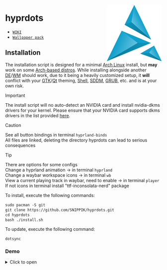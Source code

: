 [<img align="right" alt="Avatar" width="px" src="/.config/waybar/icons/artics.png" />]()

# hyprdots
- [`WIKI`](https://wiki.hyprland.org/)
- [`Wallpaper pack`](https://drive.google.com/file/d/12c7wgWHIAVtFP9TloSiHun5OWWA5OVtm/view?usp=sharing)

## Installation
The installation script is designed for a minimal [Arch Linux](https://wiki.archlinux.org/title/Arch_Linux) install, but **may** work on some [Arch-based distros](https://wiki.archlinux.org/title/Arch-based_distributions).
While installing alongside another [DE](https://wiki.archlinux.org/title/Desktop_environment)/[WM](https://wiki.archlinux.org/title/Window_manager) should work, due to it being a heavily customized setup, it **will** conflict with your [GTK](https://wiki.archlinux.org/title/GTK)/[Qt](https://wiki.archlinux.org/title/Qt) theming, [Shell](https://wiki.archlinux.org/title/Command-line_shell), [SDDM](https://wiki.archlinux.org/title/SDDM), [GRUB](https://wiki.archlinux.org/title/GRUB), etc. and is at your own risk.

> [!IMPORTANT]
> The install script will no auto-detect an NVIDIA card and install nvidia-dkms drivers for your kernel.
> Please ensure that your NVIDIA card supports dkms drivers in the list provided [here](https://wiki.archlinux.org/title/NVIDIA).

> [!CAUTION]
> See all button bindings in terminal `hyprland-binds`\
> All files are linked, deleting the directory hyprdots can lead to serious consequences

> [!TIP]
> There are options for some configs\
> Change a hyprland animation -> in terminal `hyprland`\
> Change a waybar workspace icons -> in terminal `wb`\
> View a current playing track in waybar, need to enable -> in terminal `player`\
> If not icons in terminal install "ttf-inconsolata-nerd" package
>
To install, execute the following commands:

```shell
sudo pacman -S git
git clone https://github.com/SNIPPIK/hyprdots.git
cd hyprdots
bash ./install.sh
```

To update, execute the following command:
```shell
dotsync
```

### Demo
<details close>
  <summary>Click to open</summary>

### v0.4.0
https://github.com/SNIPPIK/hyprdots/assets/55327334/b422217b-093d-4c3b-a794-107f338bf57f

### v0.3.7
https://github.com/SNIPPIK/hyprdots/assets/55327334/d5334aea-10f4-4cae-ba45-64601710b47e

### v0.3.6
https://github.com/SNIPPIK/hypr/assets/55327334/4f87c371-f9e6-49a0-be76-43043f0bc09d

### v0.3.5
https://github.com/SNIPPIK/hypr/assets/55327334/ee8311fa-9d7b-44ff-8cad-7f1664d6b64b

### v0.3.1
https://github.com/SNIPPIK/hypr/assets/55327334/d90cdc7d-e17b-44e9-92fe-cbd23974aeef

### v0.3
https://github.com/SNIPPIK/hypr/assets/55327334/a507a715-4059-43d5-9527-70f0326013bc

### v0.2
https://github.com/SNIPPIK/hypr/assets/55327334/82e32e37-a3f0-43ed-8316-4a1910d2dd88

### v0.1
https://github.com/SNIPPIK/hypr/assets/55327334/8974acd6-3414-4e40-8881-17074f717693
</details>
